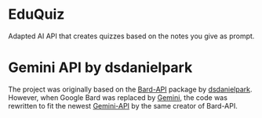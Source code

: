 # EduQuiz
Adapted AI API that creates quizzes based on the notes you give as prompt.

# Gemini API by dsdanielpark
The project was originally based on the [Bard-API](https://github.com/dsdanielpark/Bard-API) package by [dsdanielpark](https://github.com/dsdanielpark). However, when Google Bard was replaced by [Gemini](https://gemini.google.com/?hl=it), the code was rewritten to fit the newest [Gemini-API](https://github.com/dsdanielpark/Gemini-API) by the same creator of Bard-API. 
